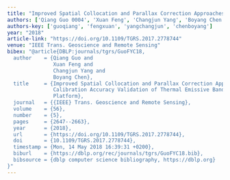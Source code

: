 ```yaml
---
title: "Improved Spatial Collocation and Parallax Correction Approaches for Calibration Accuracy Validation of Thermal Emissive Band on Geostationary Platform"
authors: ['Qiang Guo 0004', 'Xuan Feng', 'Changjun Yang', 'Boyang Chen']
authors-key: ['guoqiang', 'fengxuan', 'yangchangjun', 'chenboyang']
year: "2018"
article-link: "https://doi.org/10.1109/TGRS.2017.2778744"
venue: "IEEE Trans. Geoscience and Remote Sensing"
bibex: "@article{DBLP:journals/tgrs/GuoFYC18,
  author    = {Qiang Guo and
               Xuan Feng and
               Changjun Yang and
               Boyang Chen},
  title     = {Improved Spatial Collocation and Parallax Correction Approaches for
               Calibration Accuracy Validation of Thermal Emissive Band on Geostationary
               Platform},
  journal   = {{IEEE} Trans. Geoscience and Remote Sensing},
  volume    = {56},
  number    = {5},
  pages     = {2647--2663},
  year      = {2018},
  url       = {https://doi.org/10.1109/TGRS.2017.2778744},
  doi       = {10.1109/TGRS.2017.2778744},
  timestamp = {Mon, 14 May 2018 16:39:31 +0200},
  biburl    = {https://dblp.org/rec/journals/tgrs/GuoFYC18.bib},
  bibsource = {dblp computer science bibliography, https://dblp.org}
}"
---
```

